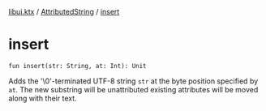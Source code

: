 [libui.ktx](../index.md) / [AttributedString](index.md) / [insert](./insert.md)

# insert

`fun insert(str: String, at: Int): Unit`

Adds the '\\0'-terminated UTF-8 string `str` at the byte position specified by `at`.
The new substring will be unattributed existing attributes will be moved along with their text.

